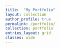 ```yaml
---
title:  "My Portfolio"
layout: collection
author_profile: true
permalink: /portfolio/
collection: portfolio
entries_layout: grid
classes: wide
---
```

